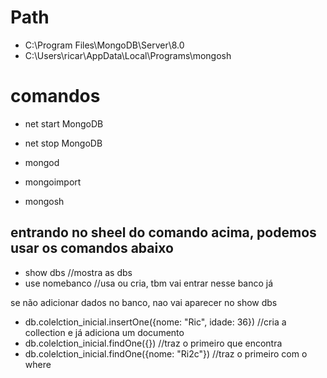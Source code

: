 # Path

- C:\Program Files\MongoDB\Server\8.0
- C:\Users\ricar\AppData\Local\Programs\mongosh

# comandos

- net start MongoDB
- net stop MongoDB

- mongod
- mongoimport

- mongosh

## entrando no sheel do comando acima, podemos usar os comandos abaixo

- show dbs //mostra as dbs
- use nomebanco //usa ou cria, tbm vai entrar nesse banco já

se não adicionar dados no banco, nao vai aparecer no show dbs

- db.colelction_inicial.insertOne({nome: "Ric", idade: 36}) //cria a collection e já adiciona um documento
- db.colelction_inicial.findOne({}) //traz o primeiro que encontra
- db.colelction_inicial.findOne({nome: "Ri2c"}) //traz o primeiro com o where
